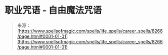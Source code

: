 <!--yml

category: 未分类

日期：2024年06月12日 18:43:40

-->

# 职业咒语 - 自由魔法咒语

> 来源：[https://www.spellsofmagic.com/spells/life_spells/career_spells/8266/page.html#0001-01-01](https://www.spellsofmagic.com/spells/life_spells/career_spells/8266/page.html#0001-01-01)
